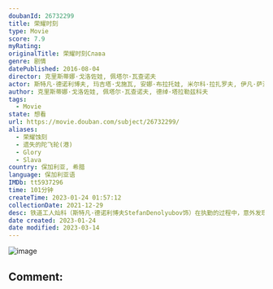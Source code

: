 ```yaml
---
doubanId: 26732299
title: 荣耀时刻
type: Movie
score: 7.9
myRating: 
originalTitle: 荣耀时刻Слава
genre: 剧情
datePublished: 2016-08-04
director: 克里斯蒂娜·戈洛佐娃, 佩塔尔·瓦查诺夫
actor: 斯特凡·德诺利博夫, 玛吉塔·戈施瓦, 安娜·布拉托娃, 米尔科·拉扎罗夫, 伊凡·萨沃夫, 塔尼娅·莎禾娃, 迪米塔尔·萨尔哲, 弗拉基米尔·利特维诺夫
author: 克里斯蒂娜·戈洛佐娃, 佩塔尔·瓦查诺夫, 德绰·塔拉勒兹科夫
tags:
  - Movie
state: 想看
url: https://movie.douban.com/subject/26732299/
aliases:
  - 荣耀蚀刻
  - 遗失的陀飞轮(港)
  - Glory
  - Slava
country: 保加利亚, 希腊
language: 保加利亚语
IMDb: tt5937296
time: 101分钟
createTime: 2023-01-24 01:57:12
collectionDate: 2021-12-29
desc: 铁道工人灿科（斯特凡·德诺利博夫StefanDenolyubov饰）在执勤的过程中，意外发现洒落遍地的钞票。忠厚老实的他，没想太多便决定报警处理。适逢弊案频传，首席公关尤莉娅（玛吉塔·戈施瓦M...
date created: 2023-01-24
date modified: 2023-03-14
---
```


![image](p2765232281.jpg)

Comment:
---
